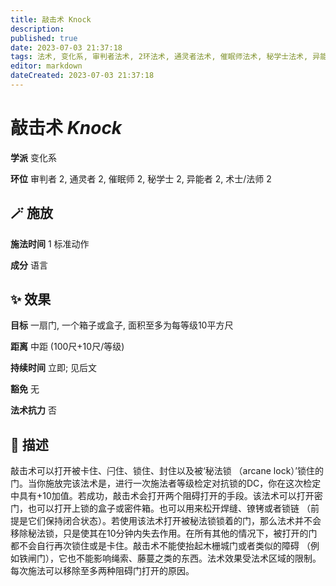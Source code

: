 ```yaml
---
title: 敲击术 Knock
description: 
published: true
date: 2023-07-03 21:37:18
tags: 法术, 变化系, 审判者法术, 2环法术, 通灵者法术, 催眠师法术, 秘学士法术, 异能者法术, 术士/法师法术
editor: markdown
dateCreated: 2023-07-03 21:37:18
---
```


# **敲击术** *Knock*

**学派** 变化系 

**环位** 审判者 2, 通灵者 2, 催眠师 2, 秘学士 2, 异能者 2, 术士/法师 2

## 🪄 施放

**施法时间** 1 标准动作

**成分** 语言

## ✨ 效果 

**目标** 一扇门, 一个箱子或盒子, 面积至多为每等级10平方尺 

**距离** 中距 (100尺+10尺/等级)  

**持续时间** 立即; 见后文 

**豁免** 无

**法术抗力** 否

## 📖 描述

敲击术可以打开被卡住、闩住、锁住、封住以及被‘秘法锁 （arcane lock）’锁住的门。当你施放完该法术是，进行一次施法者等级检定对抗锁的DC，你在这次检定中具有+10加值。若成功，敲击术会打开两个阻碍打开的手段。该法术可以打开密门，也可以打开上锁的盒子或密件箱。也可以用来松开焊缝、镣铐或者锁链 （前提是它们保持闭合状态）。若使用该法术打开被秘法锁锁着的门，那么法术并不会移除秘法锁，只是使其在10分钟内失去作用。在所有其他的情况下，被打开的门都不会自行再次锁住或是卡住。敲击术不能使抬起木栅城门或者类似的障碍 （例如铁闸门），它也不能影响绳索、藤蔓之类的东西。法术效果受法术区域的限制。每次施法可以移除至多两种阻碍门打开的原因。
    